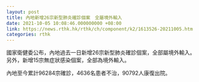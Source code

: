 ```yaml
---
layout: post
title: 內地新增26宗新型肺炎確診個案　全屬境外輸入
date: 2021-10-05 10:08:46.000000000 +08:00
link: https://news.rthk.hk/rthk/ch/component/k2/1613526-20211005.htm
categories: rthk
---
```


國家衛健委公布，內地過去一日新增26宗新型肺炎確診個案，全部屬境外輸入。另外，新增15宗無症狀感染個案，全部為境外輸入。

內地至今累計96284宗確診，4636名患者不治，90792人康復出院。
